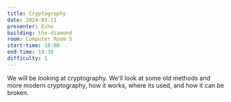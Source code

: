 ```yaml
---
title: Cryptography
date: 2024-03-11
presenter: Echo
building: the-diamond
room: Computer Room 5
start-time: 18:00
end-time: 19:30
difficulty: 1
---
```

We will be looking at cryptography. We'll look at some old methods and more modern cryptography, how it works, where its used, and how it can be broken.
